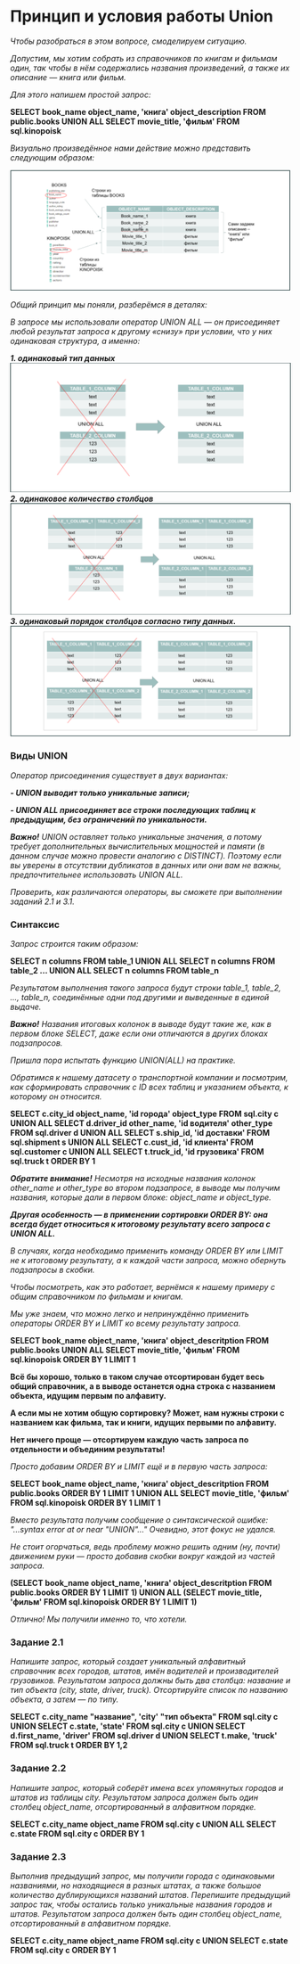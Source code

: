 # Принцип и условия работы Union

*Чтобы разобраться в этом вопросе, смоделируем ситуацию.*

*Допустим, мы хотим собрать из справочников по книгам и фильмам один, так чтобы в нём содержались названия произведений, а также их описание — книга или фильм.*

*Для этого напишем простой запрос:*

**SELECT          book_name object_name, 'книга' object_description 
FROM          public.books
UNION ALL
SELECT          movie_title, 'фильм' 
FROM          sql.kinopoisk**

*Визуально произведённое нами действие можно представить следующим образом:*

![alt text](image-6.png)

*Общий принцип мы поняли, разберёмся в деталях:*

*В запросе мы использовали оператор UNION ALL — он присоединяет любой результат запроса к другому «снизу» при условии, что у них одинаковая структура, а именно:*

***1. одинаковый тип данных***
![alt text](image-7.png)
***2. одинаковое количество столбцов***
![alt text](image-8.png)
***3. одинаковый порядок столбцов согласно типу данных.***
![alt text](image-9.png)

### Виды UNION

*Оператор присоединения существует в двух вариантах:*

***- UNION выводит только уникальные записи;***

***- UNION ALL присоединяет все строки последующих таблиц к предыдущим, без ограничений по уникальности.***

***Важно!*** *UNION оставляет только уникальные значения, а потому требует дополнительных вычислительных мощностей и памяти (в данном случае можно провести аналогию с DISTINCT). Поэтому если вы уверены в отсутствии дубликатов в данных или они вам не важны, предпочтительнее использовать UNION ALL.*

*Проверить, как различаются операторы, вы сможете при выполнении заданий 2.1 и 3.1.*

### Синтаксис

*Запрос строится таким образом:*

**SELECT         n columns
FROM 
         table_1
UNION ALL
SELECT 
         n columns
FROM 
         table_2
...
UNION ALL
SELECT 
         n columns
FROM 
         table_n**

*Результатом выполнения такого запроса будут строки table_1, table_2, ..., table_n, соединённые одни под другими и выведенные в единой выдаче.*

***Важно!*** *Названия итоговых колонок в выводе будут такие же, как в первом блоке SELECT, даже если они отличаются в других блоках подзапросов.*

*Пришла пора испытать функцию UNION(ALL) на практике.*

*Обратимся к нашему датасету о транспортной компании и посмотрим, как сформировать справочник с ID всех таблиц и указанием объекта, к которому он относится.*

**SELECT
         c.city_id object_name, 'id города' object_type
FROM 
         sql.city c
UNION ALL
SELECT
         d.driver_id other_name, 'id водителя' other_type
FROM 
         sql.driver d
UNION ALL
SELECT
         s.ship_id, 'id доставки'
FROM 
         sql.shipment s
UNION ALL
SELECT
         c.cust_id, 'id клиента'
FROM 
         sql.customer c
UNION ALL
SELECT
         t.truck_id, 'id грузовика'
FROM 
         sql.truck t
ORDER BY 1**

***Обратите внимание!*** *Несмотря на исходные названия колонок other_name и other_type во втором подзапросе, в выводе мы получим названия, которые дали в первом блоке: object_name и object_type.*

***Другая особенность — в применении сортировки ORDER BY: она всегда будет относиться к итоговому результату всего запроса с UNION ALL.***

*В случаях, когда необходимо применить команду ORDER BY или LIMIT не к итоговому результату, а к каждой части запроса, можно обернуть подзапросы в скобки.*

*Чтобы посмотреть, как это работает, вернёмся к нашему примеру с общим справочником по фильмам и книгам.*

*Мы уже знаем, что можно легко и непринуждённо применить операторы ORDER BY и LIMIT ко всему результату запроса.*

**SELECT book_name object_name, 'книга' object_descritption 
FROM public.books
UNION ALL
SELECT movie_title, 'фильм' 
FROM sql.kinopoisk
ORDER BY 1
LIMIT 1**

**Всё бы хорошо, только в таком случае отсортирован будет весь общий справочник, а в выводе останется одна строка с названием объекта, идущим первым по алфавиту.**

**А если мы не хотим общую сортировку? Может, нам нужны строки с названием как фильма, так и книги, идущих первыми по алфавиту.**

**Нет ничего проще — отсортируем каждую часть запроса по отдельности и объединим результаты!**

*Просто добавим ORDER BY и LIMIT ещё и в первую часть запроса:*

**SELECT book_name object_name, 'книга' object_descritption 
FROM public.books
ORDER BY 1
LIMIT 1
UNION ALL
SELECT movie_title, 'фильм' 
FROM sql.kinopoisk
ORDER BY 1
LIMIT 1**

*Вместо результата получим сообщение о синтаксической ошибке: "...syntax error at or near "UNION"..." Очевидно, этот фокус не удался.*

*Не стоит огорчаться, ведь проблему можно решить одним (ну, почти) движением руки — просто добавив скобки вокруг каждой из частей запроса.*

**(SELECT book_name object_name, 'книга' object_descritption 
FROM public.books
ORDER BY 1
LIMIT 1)
UNION ALL
(SELECT movie_title, 'фильм' 
FROM sql.kinopoisk
ORDER BY 1
LIMIT 1)**

*Отлично! Мы получили именно то, что хотели.*

### Задание 2.1

*Напишите запрос, который создает уникальный алфавитный справочник всех городов, штатов, имён водителей и производителей грузовиков. Результатом запроса должны быть два столбца: название и тип объекта (city, state, driver, truck). Отсортируйте список по названию объекта, а затем — по типу.*

**SELECT c.city_name "название", 'city' "тип объекта"
FROM sql.city c
UNION
SELECT c.state, 'state'
FROM sql.city c
UNION
SELECT d.first_name, 'driver'
FROM sql.driver d
UNION
SELECT t.make, 'truck'
FROM sql.truck t
ORDER BY 1,2**

### Задание 2.2

*Напишите запрос, который соберёт имена всех упомянутых городов и штатов из таблицы city. Результатом запроса должен быть один столбец object_name, отсортированный в алфавитном порядке.*

**SELECT c.city_name object_name
FROM sql.city c
UNION ALL
SELECT c.state
FROM sql.city c
ORDER BY 1**

### Задание 2.3

*Выполнив предыдущий запрос, мы получили города с одинаковыми названиями, но находящиеся в разных штатах, а также большое количество дублирующихся названий штатов. Перепишите предыдущий запрос так, чтобы остались только уникальные названия городов и штатов. Результатом запроса должен быть один столбец object_name, отсортированный в алфавитном порядке.*

**SELECT c.city_name object_name
FROM sql.city c
UNION
SELECT c.state
FROM sql.city c
ORDER BY 1**